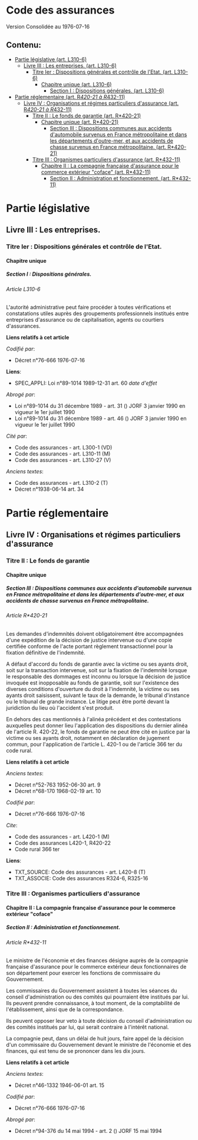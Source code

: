 # Code des assurances  
Version Consolidée au 1976-07-16
## Contenu: 
  - [Partie législative (art. L310-6)](#1)
    - [Livre III : Les entreprises. (art. L310-6)](#2)
      - [Titre Ier : Dispositions générales et contrôle de l'Etat. (art. L310-6)](#3)
        - [Chapitre unique (art. L310-6)](#4)
          - [Section I : Dispositions générales. (art. L310-6)](#5)
  - [Partie réglementaire (art. R*420-21 à R*432-11)](#6)
    - [Livre IV : Organisations et régimes particuliers d'assurance (art. R*420-21 à R*432-11)](#7)
      - [Titre II : Le fonds de garantie (art. R*420-21)](#8)
        - [Chapitre unique (art. R*420-21)](#9)
          - [Section III : Dispositions communes aux accidents d'automobile survenus en France métropolitaine et dans les départements d'outre-mer, et aux accidents de chasse survenus en France métropolitaine. (art. R*420-21)](#10)
      - [Titre III : Organismes particuliers d'assurance (art. R*432-11)](#11)
        - [Chapitre II : La compagnie française d'assurance pour le commerce extérieur "coface" (art. R*432-11)](#12)
          - [Section II : Administration et fonctionnement. (art. R*432-11)](#13)
# Partie législative<a id=1></a>

## Livre III : Les entreprises.<a id=2></a>

### Titre Ier : Dispositions générales et contrôle de l'Etat.<a id=3></a>

#### Chapitre unique<a id=4></a>

##### Section I : Dispositions générales.<a id=5></a>

###### Article L310-6

L'autorité administrative peut faire procéder à toutes vérifications et constatations utiles auprès des groupements
professionnels institués entre entreprises d'assurance ou de capitalisation, agents ou courtiers d'assurances.

**Liens relatifs à cet article**

_Codifié par_:

  - Décret n°76-666 1976-07-16

**Liens**:

  - SPEC_APPLI: Loi n°89-1014 1989-12-31 art. 60 *date d'effet*

_Abrogé par_:

  - Loi n°89-1014 du 31 décembre 1989 - art. 31 () JORF 3 janvier 1990 en vigueur le 1er juillet 1990
  - Loi n°89-1014 du 31 décembre 1989 - art. 46 () JORF 3 janvier 1990 en vigueur le 1er juillet 1990

_Cité par_:

  - Code des assurances - art. L300-1 (VD)
  - Code des assurances - art. L310-11 (M)
  - Code des assurances - art. L310-27 (V)

_Anciens textes_:

  - Code des assurances - art. L310-2 (T)
  - Décret n°1938-06-14 art. 34


# Partie réglementaire<a id=6></a>

## Livre IV : Organisations et régimes particuliers d'assurance<a id=7></a>

### Titre II : Le fonds de garantie<a id=8></a>

#### Chapitre unique<a id=9></a>

##### Section III : Dispositions communes aux accidents d'automobile survenus en France métropolitaine et dans les départements d'outre-mer, et aux accidents de chasse survenus en France métropolitaine.<a id=10></a>

###### Article R*420-21

Les demandes d'indemnités doivent obligatoirement être accompagnées d'une expédition de la décision de justice intervenue ou
d'une copie certifiée conforme de l'acte portant règlement transactionnel pour la fixation définitive de l'indemnité.

A défaut d'accord du fonds de garantie avec la victime ou ses ayants droit, soit sur la transaction intervenue, soit sur la
fixation de l'indemnité lorsque le responsable des dommages est inconnu ou lorsque la décision de justice invoquée est
inopposable au fonds de garantie, soit sur l'existence des diverses conditions d'ouverture du droit à l'indemnité, la victime
ou ses ayants droit saisissent, suivant le taux de la demande, le tribunal d'instance ou le tribunal de grande instance. Le
litige peut être porté devant la juridiction du lieu où l'accident s'est produit.

En dehors des cas mentionnés à l'alinéa précédent et des contestations auxquelles peut donner lieu l'application des
dispositions du dernier alinéa de l'article R. 420-22, le fonds de garantie ne peut être cité en justice par la victime ou
ses ayants droit, notamment en déclaration de jugement commun, pour l'application de l'article L. 420-1 ou de l'article 366
ter du code rural.

**Liens relatifs à cet article**

_Anciens textes_:

  - Décret n°52-763 1952-06-30 art. 9
  - Décret n°68-170 1968-02-19 art. 10

_Codifié par_:

  - Décret n°76-666 1976-07-16

_Cite_:

  - Code des assurances - art. L420-1 (M)
  - Code des assurances L420-1, R420-22
  - Code rural 366 ter

**Liens**:

  - TXT_SOURCE: Code des assurances - art. L420-8 (T)
  - TXT_ASSOCIE: Code des assurances R324-6, R325-16


### Titre III : Organismes particuliers d'assurance<a id=11></a>

#### Chapitre II : La compagnie française d'assurance pour le commerce extérieur "coface"<a id=12></a>

##### Section II : Administration et fonctionnement.<a id=13></a>

###### Article R*432-11

Le ministre de l'économie et des finances désigne auprès de la compagnie française d'assurance pour le commerce extérieur
deux fonctionnaires de son département pour exercer les fonctions de commissaire du Gouvernement.

Les commissaires du Gouvernement assistent à toutes les séances du conseil d'administration ou des comités qui pourraient
être institués par lui. Ils peuvent prendre connaissance, à tout moment, de la comptabilité de l'établissement, ainsi que de
la correspondance.

Ils peuvent opposer leur veto à toute décision du conseil d'administration ou des comités institués par lui, qui serait
contraire à l'intérêt national.

La compagnie peut, dans un délai de huit jours, faire appel de la décision d'un commissaire du Gouvernement devant le
ministre de l'économie et des finances, qui est tenu de se prononcer dans les dix jours.

**Liens relatifs à cet article**

_Anciens textes_:

  - Décret n°46-1332 1946-06-01 art. 15

_Codifié par_:

  - Décret n°76-666 1976-07-16

_Abrogé par_:

  - Décret n°94-376 du 14 mai 1994 - art. 2 () JORF 15 mai 1994


